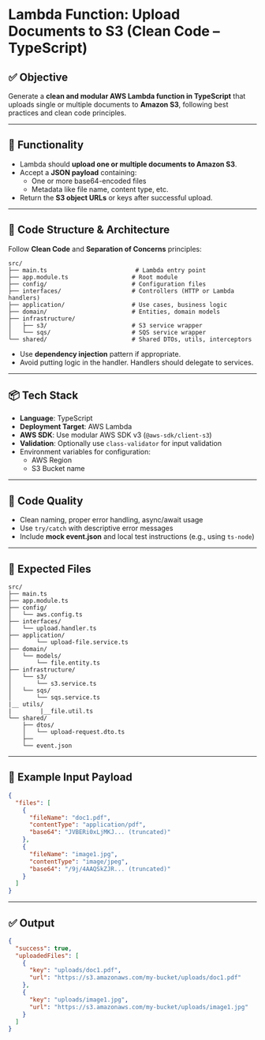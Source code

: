 
# Lambda Function: Upload Documents to S3 (Clean Code – TypeScript)

## ✅ Objective
Generate a **clean and modular AWS Lambda function in TypeScript** that uploads single or multiple documents to **Amazon S3**, following best practices and clean code principles.

---

## 🔧 Functionality
- Lambda should **upload one or multiple documents to Amazon S3**.
- Accept a **JSON payload** containing:
  - One or more base64-encoded files
  - Metadata like file name, content type, etc.
- Return the **S3 object URLs** or keys after successful upload.

---

## 🧱 Code Structure & Architecture

Follow **Clean Code** and **Separation of Concerns** principles:

```
src/
├── main.ts                         # Lambda entry point
├── app.module.ts                  # Root module
├── config/                        # Configuration files
├── interfaces/                    # Controllers (HTTP or Lambda handlers)
├── application/                   # Use cases, business logic
├── domain/                        # Entities, domain models
├── infrastructure/
│   ├── s3/                        # S3 service wrapper
│   └── sqs/                       # SQS service wrapper
└── shared/                        # Shared DTOs, utils, interceptors
```

- Use **dependency injection** pattern if appropriate.
- Avoid putting logic in the handler. Handlers should delegate to services.

---

## 📦 Tech Stack

- **Language**: TypeScript
- **Deployment Target**: AWS Lambda
- **AWS SDK**: Use modular AWS SDK v3 (`@aws-sdk/client-s3`)
- **Validation**: Optionally use `class-validator` for input validation
- Environment variables for configuration:
  - AWS Region
  - S3 Bucket name

---

## 🧪 Code Quality

- Clean naming, proper error handling, async/await usage
- Use `try/catch` with descriptive error messages
- Include **mock event.json** and local test instructions (e.g., using `ts-node`)

---

## 📝 Expected Files

```
src/
├── main.ts
├── app.module.ts
├── config/
│   └── aws.config.ts
├── interfaces/
│   └── upload.handler.ts
├── application/
│       └── upload-file.service.ts
├── domain/
│   └── models/
│       └── file.entity.ts
├── infrastructure/
│   └── s3/
│       └── s3.service.ts
│   └── sqs/
│       └── sqs.service.ts
|__ utils/
|        |__file.util.ts
└── shared/
    ├── dtos/
    │   └── upload-request.dto.ts
    ├── 
    └── event.json
```

---

## 📄 Example Input Payload

```json
{
  "files": [
    {
      "fileName": "doc1.pdf",
      "contentType": "application/pdf",
      "base64": "JVBERi0xLjMKJ... (truncated)"
    },
    {
      "fileName": "image1.jpg",
      "contentType": "image/jpeg",
      "base64": "/9j/4AAQSkZJR... (truncated)"
    }
  ]
}
```

---

## ✅ Output

```json
{
  "success": true,
  "uploadedFiles": [
    {
      "key": "uploads/doc1.pdf",
      "url": "https://s3.amazonaws.com/my-bucket/uploads/doc1.pdf"
    },
    {
      "key": "uploads/image1.jpg",
      "url": "https://s3.amazonaws.com/my-bucket/uploads/image1.jpg"
    }
  ]
}
```
